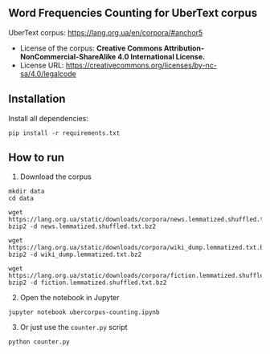 ## Word Frequencies Counting for UberText corpus

UberText corpus: https://lang.org.ua/en/corpora/#anchor5

- License of the corpus: **Creative Commons Attribution-NonCommercial-ShareAlike 4.0 International License.**
- License URL: https://creativecommons.org/licenses/by-nc-sa/4.0/legalcode

## Installation

Install all dependencies:

```shell
pip install -r requirements.txt
```

## How to run

1) Download the corpus

```shell
mkdir data
cd data

wget https://lang.org.ua/static/downloads/corpora/news.lemmatized.shuffled.txt.bz2
bzip2 -d news.lemmatized.shuffled.txt.bz2

wget https://lang.org.ua/static/downloads/corpora/wiki_dump.lemmatized.txt.bz2
bzip2 -d wiki_dump.lemmatized.txt.bz2

wget https://lang.org.ua/static/downloads/corpora/fiction.lemmatized.shuffled.txt.bz2
bzip2 -d fiction.lemmatized.shuffled.txt.bz2
```

2) Open the notebook in Jupyter

```shell
jupyter notebook ubercorpus-counting.ipynb
```

3) Or just use the `counter.py` script

```shell
python counter.py
```
